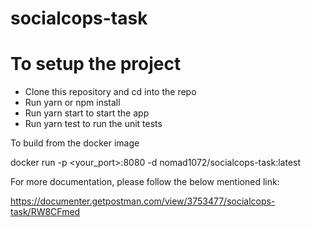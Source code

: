 # socialcops-task

# To setup the project

- Clone this repository and cd into the repo 
- Run yarn or npm install
- Run yarn start to start the app
- Run yarn test to run the unit tests

To build from the docker image

docker run -p <your_port>:8080 -d nomad1072/socialcops-task:latest

For more documentation, please follow the below mentioned link:

https://documenter.getpostman.com/view/3753477/socialcops-task/RW8CFmed
